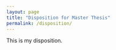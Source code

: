 ```yaml
---
layout: page
title: "Disposition for Master Thesis"
permalink: /disposition/
---
```


This is my disposition. 
